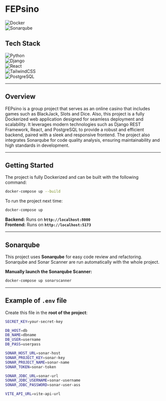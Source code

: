 # FEPsino 

![Docker](https://img.shields.io/badge/Docker-🟦-blue?style=for-the-badge)  
![Sonarqube](https://img.shields.io/badge/Sonarqube-🔍-brightgreen?style=for-the-badge)  

## Tech Stack  

![Python](https://img.shields.io/badge/Python-3.12-blue?style=for-the-badge&logo=python)  
![Django](https://img.shields.io/badge/Django-REST-092E20?style=for-the-badge&logo=django)  
![React](https://img.shields.io/badge/React-18-61DAFB?style=for-the-badge&logo=react)  
![TailwindCSS](https://img.shields.io/badge/TailwindCSS-3-06B6D4?style=for-the-badge&logo=tailwindcss)  
![PostgreSQL](https://img.shields.io/badge/PostgreSQL-15-336791?style=for-the-badge&logo=postgresql)  

---
## Overview

FEPsino is a group project that serves as an online casino that includes games such as BlackJack, Slots and Dice. Also, this project is a fully Dockerized web application designed for seamless deployment and scalability. It leverages modern technologies such as Django REST Framework, React, and PostgreSQL to provide a robust and efficient backend, paired with a sleek and responsive frontend. The project also integrates Sonarqube for code quality analysis, ensuring maintainability and high standards in development.  

---

## Getting Started  

The project is fully Dockerized and can be built with the following command:

```bash
docker-compose up --build
```

To run the project next time:

```bash
docker-compose up 
```

**Backend:** Runs on **`http://localhost:8000`**  
**Frontend:** Runs on **`http://localhost:5173`**  

---

## Sonarqube  

This project uses **Sonarqube** for easy code review and refactoring. Sonarqube and Sonar Scanner are run automatically with the whole project.  

**Manually launch the Sonarqube Scanner:**  

```bash
docker-compose up sonarscanner
```

---

## Example of `.env` file  

Create this file in the **root of the project**:

```bash
SECRET_KEY=your-secret-key

DB_HOST=db
DB_NAME=dbname
DB_USER=username
DB_PASS=userpass

SONAR_HOST_URL=sonar-host
SONAR_PROJECT_KEY=sonar-key
SONAR_PROJECT_NAME=sonar-name
SONAR_TOKEN=sonar-token

SONAR_JDBC_URL=sonar-url
SONAR_JDBC_USERNAME=sonar-username
SONAR_JDBC_PASSWORD=sonar-user-ass

VITE_API_URL=vite-api-url
```
